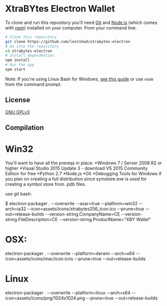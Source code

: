 # XtraBYtes Electron Wallet

To clone and run this repository you'll need [Git](https://git-scm.com) and [Node.js](https://nodejs.org/en/download/) (which comes with [npm](http://npmjs.com)) installed on your computer. From your command line:


```bash
# Clone this repository
git clone https://github.com/lestshad/xtrabytes-electron
# Go into the repository
cd xtrabytes-electron
# Install dependencies
npm install
# Run the app
npm start
```

Note: If you're using Linux Bash for Windows, [see this guide](https://www.howtogeek.com/261575/how-to-run-graphical-linux-desktop-applications-from-windows-10s-bash-shell/) or use `node` from the command prompt.

## License

[GNU GPLv3](LICENSE)


## Compilation

# Win32

You'll want to have all the prereqs in place:
*Windows 7 / Server 2008 R2 or higher
*Visual Studio 2015 Update 3 - download VS 2015 Community Edition for free
*Python 2.7
*Node.js
*Git
*Debugging Tools for Windows if you plan on creating a full distribution since symstore.exe is used for creating a symbol store from .pdb files.

use git bash:
 
$ electron-packager . --overwrite --asar=true --platform=win32 --arch=ia32 --icon=assets/icons/xtrabytes256_icon.ico --prune=true --out=release-builds --version-string.CompanyName=CE --version-string.FileDescription=CE --version-string.ProductName=\"XBY Wallet\"

# OSX:
electron-packager . --overwrite --platform=darwin --arch=x64 --icon=assets/icons/mac/icon.icns --prune=true --out=release-builds

# Linux
electron-packager . --overwrite --platform=linux --arch=x64 --icon=assets/icons/png/1024x1024.png --prune=true --out=release-builds